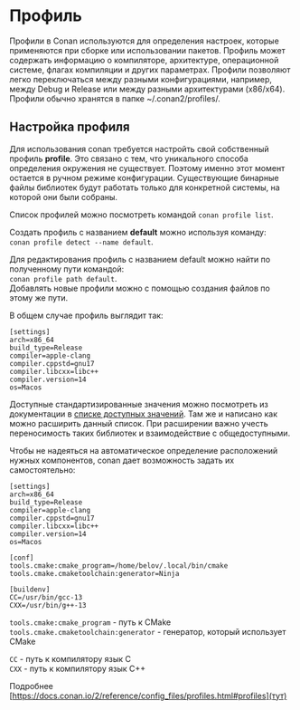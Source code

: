 
# Профиль

Профили в Conan используются для определения настроек, которые применяются при сборке или использовании пакетов.
Профиль может содержать информацию о компиляторе, архитектуре, операционной системе, флагах компиляции и других параметрах.
Профили позволяют легко переключаться между разными конфигурациями, например, между Debug и Release или между разными архитектурами (x86/x64).
Профили обычно хранятся в папке ~/.conan2/profiles/.


## Настройка профиля

Для использования conan требуется настройть свой собственный профиль **profile**. Это связано с тем, что уникального способа определения окружения
не существует. Поэтому именно этот момент остается в ручном режиме конфигурации. Существующие бинарные файлы библиотек будут работать только для конкретной системы, на которой они были собраны.

Список профилей можно посмотреть командой `conan profile list`.

Создать профиль с названием **default** можно используя команду:  
`conan profile detect --name default`.

Для редактирования профиль с названием default можно найти по полученному пути командой:  
`conan profile path default`.  
Добавлять новые профили можно с помощью создания файлов по этому же пути.

В общем случае профиль выглядит так:
```
[settings]
arch=x86_64
build_type=Release
compiler=apple-clang
compiler.cppstd=gnu17
compiler.libcxx=libc++
compiler.version=14
os=Macos
```

Доступные стандартизированные значения можно посмотреть из документации в [списке доступных значений](https://docs.conan.io/2/reference/config_files/settings.html#reference-config-files-settings-yml).
Там же и написано как можно расширить данный список. При расширении важно учесть переносимость таких библиотек и взаимодействие с общедоступными.


Чтобы не надеяться на автоматическое определение расположений нужных компонентов, conan дает возможность задать их самостоятельно:

```
[settings]
arch=x86_64
build_type=Release
compiler=apple-clang
compiler.cppstd=gnu17
compiler.libcxx=libc++
compiler.version=14
os=Macos

[conf]
tools.cmake:cmake_program=/home/belov/.local/bin/cmake
tools.cmake.cmaketoolchain:generator=Ninja

[buildenv]
CC=/usr/bin/gcc-13
CXX=/usr/bin/g++-13
```

`tools.cmake:cmake_program` - путь к CMake  
`tools.cmake.cmaketoolchain:generator` - генератор, который использует CMake  

`CC` - путь к компилятору язык C  
`CXX` - путь к компилятору язык C++  
  

Подробнее [https://docs.conan.io/2/reference/config_files/profiles.html#profiles](тут)